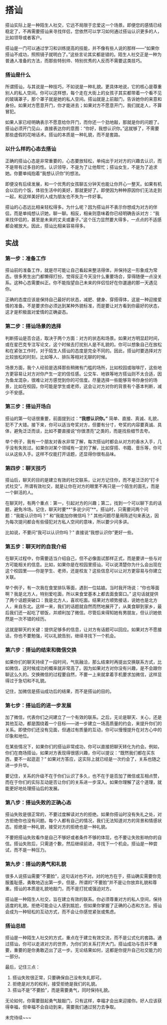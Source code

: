 # 搭讪

搭讪实际上是一种陌生人社交，它远不局限于恋爱这一个场景。即便您的感情已经稳定了，不再需要搭讪来寻找伴侣，您依然可以学习如何通过搭讪认识更多的人，比如领导或者客户。

搭讪是一门可以通过学习和训练提高的技能，并不像有些人说的那样——“如果你搭讪不成功，照照镜子就明白了。”这些言论其实都是错的。陌生人社交正是一种为普通人准备的方法，而那些特别帅、特别优秀的人反而不需要这类技巧。

### 搭讪是什么

所谓搭讪，与其说是一种技巧，不如说是一种礼貌。更具体地说，它的核心是尊重别人的私人空间。你可以这样想，每个走在大街上的女孩子其实都带着一个看不见的玻璃罩子，那个罩子就是她的私人空间。搭讪就是上前敲门，告诉她你的来意和身份。如果对方愿意开门，你才能进去；如果对方不愿意开门，我们就走人，不算冒犯。

如果人家已经明确表示不愿意给你开门，而你还一个劲地敲，那就是你的问题了。搭讪必须开门见山，直接表达你的意图：“你好，我想认识你。”这就够了，不需要那些虚假的花哨话术。搭讪的本质是一种礼貌，而不是套路。

### 以什么样的心态去搭讪

正确的搭讪心态是非常重要的，心态要放轻松，单纯出于对对方的兴趣去认识，而不是带有过多目的性。认识领导，不是为了让他帮忙；搭讪女生，不是为了追求她。你要单纯抱着“我想认识你”的想法。

即便没有后续发展，和一个优秀的女孩聊五分钟天也能让你开心一整天。如果有机会以后约个饭，体验生活中的美好，那就更好了。即使因为种种原因你们无法走到一起，和这样美好的人成为朋友也不失为一件好事。

搭讪的心态远比相亲轻松得多。为什么呢？因为搭讪并不表示你想成为对方的伴侣，而是单纯想认识她，聊一聊。相反，相亲则意味着你已经明确告诉对方：“我来找伴侣的，甚至是未来的丈夫或妻子。”这个压力显然要大得多，一点点的不适感都会被放大。因此，搭讪比相亲容易得多。

## 实战

### 第一步：准备工作

搭讪前的准备工作，就是尽可能让自己看起来整洁得体，并保持这一形象成为常态。很多男生出门都懒得打扮，觉得反正今天没什么重要场合，穿得随便一点没关系。这种心态需要纠正。你不能指望自己未来的伴侣恰好在你邋遢的那一天遇见你。

正确的态度应该是保持自己最好的状态，减肥、健身、穿搭得体，这是一种迎接爱情的准备。不是要求你必须达到某种外貌标准，而是要让对方看到你最好的状态，这才是积极面对爱情的正确姿态。

### 第二步：搭讪场景的选择

判断搭讪是否合适，取决于两个方面：对方的状态和场景。如果对方明显赶时间，或在星巴克专注写论文，这个时候去打扰别人是不礼貌的。你可以想象自己在放松和在紧张工作时，对于陌生人搭讪的态度是完全不同的。因此，搭讪时要选择对方比较放松的时刻，比如等人、排队等相对无聊的时候。

场景方面，我个人经验是选择那些稍微有门槛的场所，比如校园或咖啡厅，这些地方更容易让对方对你产生一定的信任感。公交车、地铁等地方搭讪则不太合适，因为鱼龙混杂，很难让对方感觉到你的可信度。尽量选择一些能够背书你身份的场景，比如在校园，你可能是学生或老师，这会让对方对你的背景有个基本判断，减少不安感。

### 第三步：搭讪开场白

搭讪的第一句话很重要，前面提到过：**“我想认识你。”** 简单、直接、真诚、礼貌，犯不了大错。接下来，你可以适当夸奖对方，但要有分寸，夸奖的内容要真诚、具体，避免泛泛而谈，比如不要直接说“你很漂亮”之类的，而是找些细节去夸。

举个例子，我有一个朋友对香水非常了解，每次搭讪时都会从对方的香水入手，几乎没有失败过。如果你对某个领域有一定的了解，比如穿搭、书籍、音乐等，你可以从这些入手。这样不仅能打开话题，还显得你很有品味。

### 第四步：聊天技巧

搭讪后，聊天的目的是建立有效的社交联系，让对方记住你，而不是泛泛的“打卡式社交”。所谓有效社交，就是让你在对方的眼里不再只是一个陌生的面孔，而是一个鲜活的人。

在聊天时，有两个重点：第一，引起对方的兴趣；第二，找到一个可以聊下去的话题，避免冷场。记住，聊天时要**“多说少问”**。搭讪时，只需要问两个问题：“我能认识你吗？” 和“我能加你微信吗？” 其他问题尽量用陈述句来表达，因为每次提问都会有些侵犯对方私人空间的意味，所以要少问多讲。

比如说，不要问“我可以认识你吗？” 直接说“我想认识你”更好一些。

### 第五步：聊天时的自我介绍

在聊天过程中，你需要适当介绍自己，但不必像面试那样正式，而是要讲一些与对方可能相关的信息。比如，如果你是在校园里搭讪，可以说清楚你为什么会出现在这个校园里——你是学生、老师，还是校友？这些信息可以让对方更容易与你建立关联。

举个例子，有一次我在食堂排队等面，遇到一位姑娘。当时我开场说：“你也等面啊？我是北方人，特别爱吃面，所以来食堂基本上都去面食窗口。” 这句话就提供了两个话题突破口：我是北方人，喜欢吃面。结果对方顺势接话，说她也是北方人，来自东北。这样一来，我们的话题就自然而然地展开了，从美食聊到家乡，最后我们还一起吃了顿饭，并顺利加了微信。尽管后来得知她有男朋友，但认识她依然是一次不错的经历。

这就是聊天的关键：提供足够多的信息，让对方有话题可以回应。如果对方不愿接话，你也不要勉强，可以礼貌告别，继续寻找下一个机会。

### 第六步：搭讪的结束和微信交换

如果你们的聊天持续了一段时间，气氛融洽，那么结束时再提出交换联系方式，比如微信，这时候成功的概率就非常高了。因为如果对方对你没有兴趣，是不会跟你聊这么久的。交换微信的过程要自然，不要一上来就拿着手机要求加微信，这样显得过于急切和不礼貌。

记住，加微信是搭讪成功后的结果，而不是搭讪的目的。

### 第七步：搭讪后的进一步发展

加了微信，代表你们之间建立了一个有效的联系。之后，无论是聊天、关心，还是其他互动，都是围绕着一个目标——进一步建立一场高质量的约会，来提升你们的关系。即使你们还没有见面，但通过有质量的互动，你可以慢慢提升在对方心中的印象和地位。

在某些情况下，如果你们的搭讪非常成功，你可以直接把聊天转化为约会。例如，你们在商场搭讪，如果对方表现得很感兴趣，你可以提议：“既然我们都在买东西，要不一起逛逛？” 如果对方答应，这实际上就已经是一次约会了，关系也随之进一步升华。

要记住，关系的升级不在于你们认识了多久，也不在于是否加了微信或互相点赞，而在于你们的实际互动是否让你们的关系进一步深入。如果你理解了这个道理，就能更好地处理搭讪后的发展。

### 第八步：搭讪失败的正确心态

搭讪失败是很正常的，不要过度解读对方的拒绝。如果你搭讪时没有失礼之处，对方拒绝你也没有问题。每个人都有自己的情况，我们无法知道对方的背景和情感状态。拒绝是一种礼貌，接受对方的拒绝也是一种礼貌。

不要把搭讪失败看作是自己不够好或者条件不够的体现，也不要让失败影响你的自信。搭讪失败后，只需道个歉，然后继续前进，寻找下一个机会。搭讪是一种尝试，而不是一种压力。

### 第九步：搭讪的勇气和礼貌

很多人说搭讪需要“不要脸”，这句话对也不对。对的地方在于，搭讪确实需要你克服羞耻感，勇敢地迈出第一步。但是，所谓的“不要脸”并不是让你放弃礼貌和尊重。搭讪的本质是礼貌地敲门，而不是打扰或强迫对方。

搭讪是一种陌生人社交，旨在建立有效的联系。你必须尊重对方的私人空间，保持适度的礼貌。拒绝可能会让人感到尴尬，但如果你掌握了正确的心态和方法，搭讪会成为一种轻松的互动方式，而不会让你感觉紧张或焦虑。

### 搭讪总结

搭讪是一种陌生人社交的方式，重点在于建立有效交流，而不是公式化的套路。通过搭讪，你可以走进对方的世界，为你们的关系打开大门。搭讪成功与否并不重要，重要的是你勇敢迈出了这一步。无论结果如何，这都是你提升自己社交能力的一部分。

最后，记住三点：
1. 搭讪失败很正常，只要确保自己没有失礼即可。
2. 拒绝是对方的权利，接受拒绝是我们的礼貌。
3. 搭讪不是“不要脸”，而是需要勇气，同时保持礼貌。

无论如何，你需要鼓起勇气敲敲门，只有这样，幸福才会出来迎接你。好人应该获得幸福，但幸福不会自动到来，需要我们通过努力去争取。



未完待续~~~
